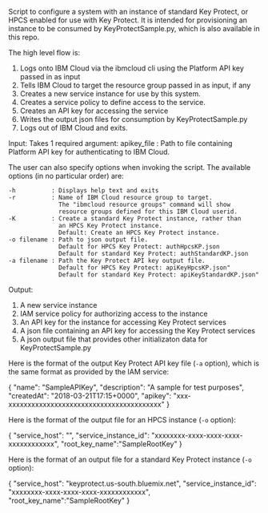 Script to configure a system with an instance of 
standard Key Protect, or HPCS enabled for use with Key Protect.
It is intended for provisioning an instance to be consumed
by KeyProtectSample.py, which is also available in this repo.

The high level flow is:
  1. Logs onto IBM Cloud via the ibmcloud cli using the
     Platform API key passed in as input
  2. Tells IBM Cloud to target the resource group
     passed in as input, if any
  3. Creates a new service instance for use
     by this system.
  4. Creates a service policy to define access to
     the service.
  5. Creates an API key for accessing the service
  6. Writes the output json files for consumption by
     KeyProtectSample.py
  7. Logs out of IBM Cloud and exits.

Input:
Takes 1 required argument:
  apikey_file : Path to file containing Platform API key for
                authenticating to IBM Cloud.

The user can also specify options when invoking the script. 
The available options (in no particular order) are:

    -h          : Displays help text and exits
    -r          : Name of IBM Cloud resource group to target.
                  The "ibmcloud resource groups" command will show
                  resource groups defined for this IBM Cloud userid.
    -K          : Create a standard Key Protect instance, rather than
                  an HPCS Key Protect instance.
                  Default: Create an HPCS Key Protect instance.
    -o filename : Path to json output file.
                  Default for HPCS Key Protect: authHpcsKP.json
                  Default for standard Key Protect: authStandardKP.json
    -a filename : Path the Key Protect API key output file.
                  Default for HPCS Key Protect: apiKeyHpcsKP.json"
                  Default for standard Key Protect: apiKeyStandardKP.json"

Output: 
  1. A new service instance
  2. IAM service policy for authorizing access to the instance
  3. An API key for the instance for accessing Key Protect services
  4. A json file containing an API key for accessing
     the Key Protect services
  5. A json output file that provides other initializaton data
     for KeyProtectSample.py

Here is the format of the output Key Protect API key file (`-a` option), which
is the same format as provided by the IAM service:

   {
   "name": "SampleAPIKey",
   "description": "A sample for test purposes",
   "createdAt": "2018-03-21T17:15+0000",
   "apikey": "xxx-xxxxxxxxxxxxxxxxxxxxxxxxxxxxxxxxxxxxxxxx"
   }

Here is the format of the output file for an HPCS instance (`-o` option):

   {
   "service_host": "",
   "service_instance_id": "xxxxxxxx-xxxx-xxxx-xxxx-xxxxxxxxxxxx",
   "root_key_name":"SampleRootKey"
   }

Here is the format of an output file for a standard Key Protect instance (`-o` option):

   {
   "service_host": "keyprotect.us-south.bluemix.net",
   "service_instance_id": "xxxxxxxx-xxxx-xxxx-xxxx-xxxxxxxxxxxx",
   "root_key_name":"SampleRootKey"
   }


